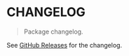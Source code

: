 # CHANGELOG

> Package changelog.

See [GitHub Releases](https://github.com/stdlib-js/math-base-special-gamma1pm1/releases) for the changelog.
